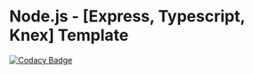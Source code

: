 # Node.js - [Express, Typescript, Knex] Template

[![Codacy Badge](https://app.codacy.com/project/badge/Grade/79c6664b36394790a5317e9b1ec12a17)](https://www.codacy.com/gh/dhruvsaxena1998/node-express-typescript/dashboard?utm_source=github.com&utm_medium=referral&utm_content=dhruvsaxena1998/node-express-typescript&utm_campaign=Badge_Grade)
